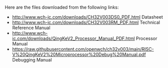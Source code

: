 Here are the files downloaded from the following links:

* http://www.wch-ic.com/downloads/CH32V003DS0_PDF.html Datasheet
* http://www.wch-ic.com/downloads/CH32V003RM_PDF.html Technical Reference Manual
* http://www.wch-ic.com/downloads/QingKeV2_Processor_Manual_PDF.html Processor Manual
* https://raw.githubusercontent.com/openwch/ch32v003/main/RISC-V%20QingKeV2%20Microprocessor%20Debug%20Manual.pdf
  Debugging Manual

